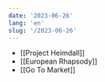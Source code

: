 ```yaml
---
date: '2023-06-26'
lang: 'en'
slug: '/2023-06-26'
---
```


- [[Project Heimdall]]
- [[European Rhapsody]]
- [[Go To Market]]
